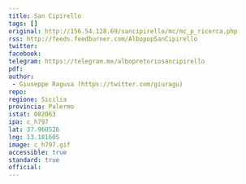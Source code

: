 ```yaml
---
title: San Cipirello
tags: []
original: http://156.54.128.69/sancipirello/mc/mc_p_ricerca.php
rss: http://feeds.feedburner.com/AlbopopSanCipirello
twitter: 
facebook: 
telegram: https://telegram.me/albopretoriosancipirello
pdf: 
author:
 - Giuseppe Ragusa (https://twitter.com/giuragu)
repo: 
regione: Sicilia
provincia: Palermo
istat: 082063
ipa: c_h797
lat: 37.960526
lng: 13.181605
image: c_h797.gif
accessible: true
standard: true
official:
---
```

